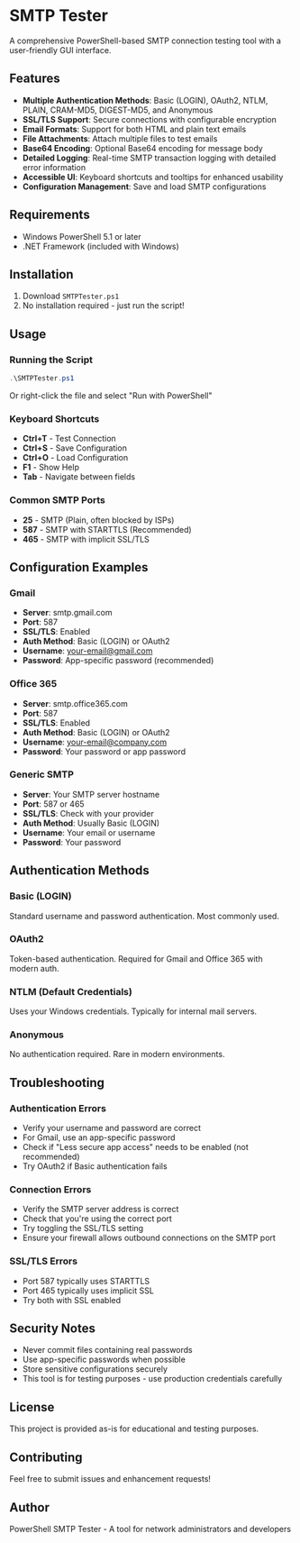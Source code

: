 # SMTP Tester

A comprehensive PowerShell-based SMTP connection testing tool with a user-friendly GUI interface.

## Features

- **Multiple Authentication Methods**: Basic (LOGIN), OAuth2, NTLM, PLAIN, CRAM-MD5, DIGEST-MD5, and Anonymous
- **SSL/TLS Support**: Secure connections with configurable encryption
- **Email Formats**: Support for both HTML and plain text emails
- **File Attachments**: Attach multiple files to test emails
- **Base64 Encoding**: Optional Base64 encoding for message body
- **Detailed Logging**: Real-time SMTP transaction logging with detailed error information
- **Accessible UI**: Keyboard shortcuts and tooltips for enhanced usability
- **Configuration Management**: Save and load SMTP configurations

## Requirements

- Windows PowerShell 5.1 or later
- .NET Framework (included with Windows)

## Installation

1. Download `SMTPTester.ps1`
2. No installation required - just run the script!

## Usage

### Running the Script

```powershell
.\SMTPTester.ps1
```

Or right-click the file and select "Run with PowerShell"

### Keyboard Shortcuts

- **Ctrl+T** - Test Connection
- **Ctrl+S** - Save Configuration
- **Ctrl+O** - Load Configuration
- **F1** - Show Help
- **Tab** - Navigate between fields

### Common SMTP Ports

- **25** - SMTP (Plain, often blocked by ISPs)
- **587** - SMTP with STARTTLS (Recommended)
- **465** - SMTP with implicit SSL/TLS

## Configuration Examples

### Gmail

- **Server**: smtp.gmail.com
- **Port**: 587
- **SSL/TLS**: Enabled
- **Auth Method**: Basic (LOGIN) or OAuth2
- **Username**: your-email@gmail.com
- **Password**: App-specific password (recommended)

### Office 365

- **Server**: smtp.office365.com
- **Port**: 587
- **SSL/TLS**: Enabled
- **Auth Method**: Basic (LOGIN) or OAuth2
- **Username**: your-email@company.com
- **Password**: Your password or app password

### Generic SMTP

- **Server**: Your SMTP server hostname
- **Port**: 587 or 465
- **SSL/TLS**: Check with your provider
- **Auth Method**: Usually Basic (LOGIN)
- **Username**: Your email or username
- **Password**: Your password

## Authentication Methods

### Basic (LOGIN)
Standard username and password authentication. Most commonly used.

### OAuth2
Token-based authentication. Required for Gmail and Office 365 with modern auth.

### NTLM (Default Credentials)
Uses your Windows credentials. Typically for internal mail servers.

### Anonymous
No authentication required. Rare in modern environments.

## Troubleshooting

### Authentication Errors
- Verify your username and password are correct
- For Gmail, use an app-specific password
- Check if "Less secure app access" needs to be enabled (not recommended)
- Try OAuth2 if Basic authentication fails

### Connection Errors
- Verify the SMTP server address is correct
- Check that you're using the correct port
- Try toggling the SSL/TLS setting
- Ensure your firewall allows outbound connections on the SMTP port

### SSL/TLS Errors
- Port 587 typically uses STARTTLS
- Port 465 typically uses implicit SSL
- Try both with SSL enabled

## Security Notes

- Never commit files containing real passwords
- Use app-specific passwords when possible
- Store sensitive configurations securely
- This tool is for testing purposes - use production credentials carefully

## License

This project is provided as-is for educational and testing purposes.

## Contributing

Feel free to submit issues and enhancement requests!

## Author

PowerShell SMTP Tester - A tool for network administrators and developers
